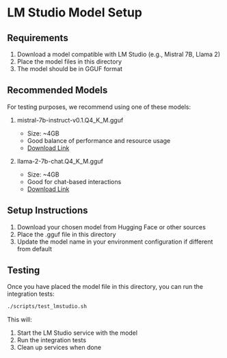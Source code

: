 # LM Studio Model Setup

## Requirements

1. Download a model compatible with LM Studio (e.g., Mistral 7B, Llama 2)
2. Place the model files in this directory
3. The model should be in GGUF format

## Recommended Models

For testing purposes, we recommend using one of these models:

1. mistral-7b-instruct-v0.1.Q4_K_M.gguf
   - Size: ~4GB
   - Good balance of performance and resource usage
   - [Download Link](https://huggingface.co/TheBloke/Mistral-7B-Instruct-v0.1-GGUF)

2. llama-2-7b-chat.Q4_K_M.gguf
   - Size: ~4GB
   - Good for chat-based interactions
   - [Download Link](https://huggingface.co/TheBloke/Llama-2-7B-Chat-GGUF)

## Setup Instructions

1. Download your chosen model from Hugging Face or other sources
2. Place the .gguf file in this directory
3. Update the model name in your environment configuration if different from default

## Testing

Once you have placed the model file in this directory, you can run the integration tests:

```bash
./scripts/test_lmstudio.sh
```

This will:
1. Start the LM Studio service with the model
2. Run the integration tests
3. Clean up services when done
